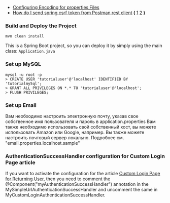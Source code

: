 
* [Configuring Encoding for properties Files](https://www.jetbrains.com/help/idea/configuring-encoding-for-properties-files.html)
* [How do I send spring csrf token from Postman rest client](https://stackoverflow.com/questions/27182701/how-do-i-send-spring-csrf-token-from-postman-rest-client) **(** [1](https://stackoverflow.com/questions/27182701/how-do-i-send-spring-csrf-token-from-postman-rest-client/35925413) [2](https://stackoverflow.com/questions/27182701/how-do-i-send-spring-csrf-token-from-postman-rest-client/28316021) **)**


### Build and Deploy the Project
```
mvn clean install
```

This is a Spring Boot project, so you can deploy it by simply using the main class: `Application.java`


### Set up MySQL
```
mysql -u root -p 
> CREATE USER 'tutorialuser'@'localhost' IDENTIFIED BY 'tutorialmy5ql';
> GRANT ALL PRIVILEGES ON *.* TO 'tutorialuser'@'localhost';
> FLUSH PRIVILEGES;
```

### Set up Email

Вам необходимо настроить электронную почту, указав свое собственное имя пользователя и пароль в application.properties
Вам также необходимо использовать свой собственный хост, вы можете использовать Amazon или Google, например.
Вы также можете настроить почтовый сервер локально. Подробнее см.  "email.properties.localhost.sample"
### AuthenticationSuccessHandler configuration for Custom Login Page article
If you want to activate the configuration for the article [Custom Login Page for Returning User](http://www.baeldung.com/custom-login-page-for-returning-user), then you need to comment the @Component("myAuthenticationSuccessHandler") annotation in the MySimpleUrlAuthenticationSuccessHandler and uncomment the same in MyCustomLoginAuthenticationSuccessHandler.
